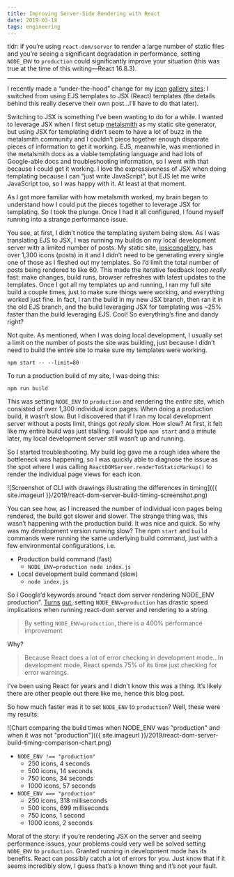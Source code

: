 ```yaml
---
title: Improving Server-Side Rendering with React
date: 2019-03-18
tags: engineering
---
```


tldr: if you’re using `react-dom/server` to render a large number of static files and you’re seeing a significant degradation in performance, setting `NODE_ENV` to `production` could significantly improve your situation (this was true at the time of this writing—React 16.8.3).

---

I recently made a “under-the-hood” change for my [icon](https://www.iosicongallery.com/) [gallery](https://macosicongallery.com) [sites](https://www.watchosicongallery.com): I switched from using EJS  templates to JSX (React) templates (the details behind this really deserve their own post...I’ll have to do that later). 

Switching to JSX is something I’ve been wanting to do for a while. I wanted to leverage JSX when I first setup [metalsmith](https://metalsmith.io) as my static site generator, but using JSX for templating didn’t seem to have a lot of buzz in the metalsmith community and I couldn’t piece together enough disparate pieces of information to get it working. EJS, meanwhile, was mentioned in the metalsmith docs as a viable templating language and had lots of Google-able docs and troubleshooting information, so I went with that because I could get it working. I love the expressiveness of JSX when doing templating because I can “just write JavaScript”, but EJS let me write JavaScript too, so I was happy with it. At least at that moment.

As I got more familiar with how metalsmith worked, my brain began to understand how I could put the pieces together to leverage JSX for templating. So I took the plunge. Once I had it all configured, I found myself running into a strange performance issue.

You see, at first, I didn’t notice the templating system being slow. As I was translating EJS to JSX, I was running my builds on my local development server with a limited number of posts. My static site, [iosicongallery](https://www.iosicongallery.com), has over 1,300 icons (posts) in it and I didn’t need to be generating every single one of those as I fleshed out my templates. So I’d limit the total number of posts being rendered to like 60. This made the iterative feedback loop _really_ fast: make changes, build runs, browser refreshes with latest updates to the templates. Once I got all my templates up and running, I ran my full site build a couple times, just to make sure things were working, and everything worked just fine. In fact, I ran the build in my new JSX branch, then ran it in the old EJS branch, and the build leveraging JSX for templating was ~25% faster than the build leveraging EJS. Cool! So everything’s fine and dandy right?

Not quite. As mentioned, when I was doing local development, I usually set a limit on the number of posts the site was building, just because I didn’t need to build the entire site to make sure my templates were working.

`npm start -- --limit=80` 

To run a production build of my site, I was doing this:

`npm run build`

This was setting `NODE_ENV` to `production` and rendering the _entire_ site, which consisted of over 1,300 individual icon pages. When doing a production build, it wasn’t slow. But I discovered that if I ran my local development server without a posts limit, things got _really_ slow. How slow? At first, it felt like my entire build was just stalling. I would type `npm start` and a minute later, my local development server still wasn’t up and running.

So I started troubleshooting. My build log gave me a rough idea where the bottleneck was happening, so I was quickly able to diagnose the issue as the spot where I was calling `ReactDOMServer.renderToStaticMarkup()` to render the individual page views for each icon. 

![Screenshot of CLI with drawings illustrating the differences in timing]({{ site.imageurl }}/2019/react-dom-server-build-timing-screenshot.png)

You can see how, as I increased the number of individual icon pages being rendered, the build got slower and slower. The strange thing was, this wasn’t happening with the production build. It was nice and quick. So why was my development version running slow? The npm `start` and `build` commands were running the same underlying build command, just with a few environmental configurations, i.e.

- Production build command (fast)
  - `NODE_ENV=production node index.js`
- Local development build command (slow)
  - `node index.js`

So I Google’d keywords around “react dom server rendering NODE_ENV production”. [Turns](https://medium.com/react-university/4-practical-tips-for-drastically-improved-server-side-rendering-in-react-2df98555a26b) [out](https://malloc.fi/performance-cost-of-server-side-rendered-react-node-js), setting `NODE_ENV=production` has drastic speed implications when running react-dom server and rendering to a string.

> By setting `NODE_ENV=production`, there is a 400% performance improvement

Why?

> Because React does a lot of error checking in development mode...In development mode, React spends 75% of its time just checking for error warnings.

I’ve been using React for years and I didn’t know this was a thing. It’s likely there are other people out there like me, hence this blog post.

So how much faster was it to set `NODE_ENV` to `production`? Well, these were my results:

![Chart comparing the build times when NODE_ENV was "production" and when it was not "production"]({{ site.imageurl }}/2019/react-dom-server-build-timing-comparison-chart.png)

- `NODE_ENV !== "production"`
  - 250 icons, 4 seconds
  - 500 icons, 14 seconds
  - 750 icons, 34 seconds
  - 1000 icons, 57 seconds
- `NODE_ENV === "production"`
  - 250 icons, 318 milliseconds
  - 500 icons, 699 milliseconds
  - 750 icons, 1 second
  - 1000 icons, 2 seconds

Moral of the story: if you’re rendering JSX on the server and seeing performance issues, your problems could very well be solved setting `NODE_ENV` to `production`. Granted running in development mode has its benefits. React can possibly catch a lot of errors for you. Just know that if it seems incredibly slow, I guess that’s a known thing and it’s not your fault.
